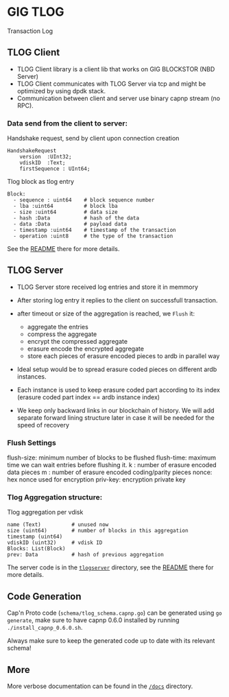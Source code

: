 # GIG TLOG 

Transaction Log

## TLOG Client

- TLOG Client library is a client lib that works on GIG BLOCKSTOR (NBD Server)
- TLOG Client communicates with TLOG Server via tcp and might be optimized by using dpdk stack.
- Communication between client and server use binary capnp stream (no RPC).

### Data send from the client to server:
Handshake request, send by client upon connection creation
```
HandshakeRequest
	version  :UInt32;
	vdiskID  :Text;
	firstSequence : UInt64;

```

Tlog block as tlog entry
```
Block:
  - sequence : uint64    # block sequence number
  - lba :uint64          # block lba
  - size :uint64         # data size
  - hash :Data           # hash of the data      
  - data :Data           # payload data
  - timestamp :uint64    # timestamp of the transaction
  - operation :uint8     # the type of the transaction
 ```

See the [README](tlogclient/readme.md) there for more details.

## TLOG Server

- TLOG Server store received log entries and store it in memmory
- After storing log entry it replies to the client on successfull transaction.
- after timeout or size of the aggregation is reached, we `Flush` it:
	- aggregate the entries
	- compress the aggregate
	- encrypt the compressed aggregate
	- erasure encode the encrypted aggregate
	- store each pieces of erasure encoded pieces to ardb in parallel way

- Ideal setup would be to spread erasure coded pieces on different ardb instances.
- Each instance is used to keep erasure coded part according to its index (erasure coded part index == ardb instance index)
- We keep only backward links in our blockchain of history. We will add separate forward lining structure later in case it will be needed for the speed of recovery


### Flush Settings

flush-size: minimum number of blocks to be flushed
flush-time: maximum time we can wait entries before flushing it.
k : number of erasure encoded data pieces
m : number of erasure encoded coding/parity pieces
nonce: hex nonce used for encryption 
priv-key: encryption private key

### Tlog Aggregation structure:
Tlog aggregation per vdisk
```
name (Text)          # unused now
size (uint64)        # number of blocks in this aggregation
timestamp (uint64)
vdiskID (uint32)     # vdisk ID
Blocks: List(Block)  
prev: Data           # hash of previous aggregation
```

The server code is in the [`tlogserver`](tlogserver/) directory, see the [README](tlogserver/README.md) there for more details.

## Code Generation

Cap'n Proto code (`schema/tlog_schema.capnp.go`) can be generated using `go generate`,
make sure to have capnp 0.6.0 installed by running `./install_capnp_0.6.0.sh`.

Always make sure to keep the generated code up to date with its relevant schema!

## More

More verbose documentation can be found in the [`/docs`](/docs) directory.
